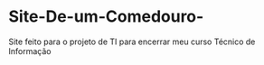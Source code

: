 # Site-De-um-Comedouro-
Site feito para o projeto de TI para encerrar meu curso Técnico de Informação
